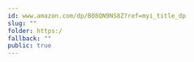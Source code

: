 ```yaml
---
id: www.amazon.com/dp/B08QN9NS8Z?ref=myi_title_dp
slug: ""
folder: https:/
fallback: ""
public: true
---
```

